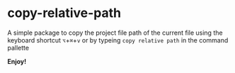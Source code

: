 # copy-relative-path

A simple package to copy the project file path of the current file using the keyboard shortcut `⌥`+`⌘`+`v` or by typeing `copy relative path` in the command pallette

**Enjoy!**
